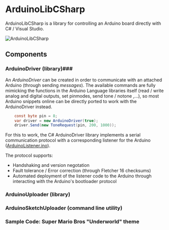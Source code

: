 # ArduinoLibCSharp
ArduinoLibCSharp is a library for controlling an Arduino board directly with C# / Visual Studio.

![ArduinoLibCSharp](https://github.com/christophediericx/ArduinoLibCSharp/blob/master/Images/ArduinoLibCSharp-header-color.png)

## Components ##

### ArduinoDriver (library)###
An *ArduinoDriver* can be created in order to communicate with an attached Arduino (through sending *messages*). The available commands are fully mimicking the functions in the Arduino Language libraries itself (read / write analog and digital outputs, set pinmodes, send tone / notone ,...), so most Arduino snippets online can be directly ported to work with the ArduinoDriver instead.

```csharp
    const byte pin = 8;
    var driver = new ArduinoDriver(true);
    driver.Send(new ToneRequest(pin, 200, 1000));
```
For this to work, the C# ArduinoDriver library implements a serial communication protocol with a corresponding listener for the Arduino ([ArduinoListener.ino](Source/ArduinoLibCSharp.ArduinoDriver/ArduinoListener/ArduinoListener.ino)).

The protocol supports:
* Handshaking and version negotation
* Fault tolerance / Error correction (through Fletcher 16 checksums)
* Automated deployment of the listener code to the Arduino through interacting with the Arduino's bootloader protocol

### ArduinoUploader (library) ###
### ArduinoSketchUploader (command line utility) ###
### Sample Code: Super Mario Bros "Underworld" theme
